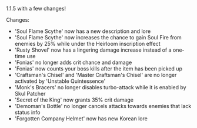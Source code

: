 1.1.5 with a few changes!

Changes:
- 'Soul Flame Scythe' now has a new description and lore
- 'Soul Flame Scythe' now increases the chance to gain Soul Fire from enemies by 25% while under the Heirloom inscription effect
- 'Rusty Shovel' now has a lingering damage increase instead of a one-time use
- 'Fonias' no longer adds crit chance and damage
- 'Fonias' now counts your boss kills after the item has been picked up
- 'Craftsman's Chisel' and 'Master Craftsman's Chisel' are no longer activated by 'Unstable Quintessence'
- 'Monk's Bracers' no longer disables turbo-attack while it is enabled by Skul Patcher
- 'Secret of the King' now grants 35% crit damage
- 'Demoman's Bottle' no longer cancels attacks towards enemies that lack status info
- 'Forgotten Company Helmet' now has new Korean lore